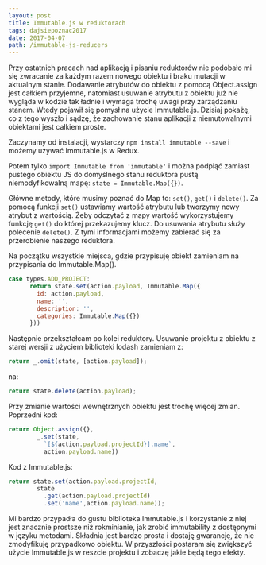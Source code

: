 ```yaml
---
layout: post
title: Immutable.js w reduktorach
tags: dajsiepoznac2017
date: 2017-04-07
path: /immutable-js-reducers
---
```


Przy ostatnich pracach nad aplikacją i pisaniu reduktorów nie podobało mi się zwracanie za każdym razem nowego obiektu i braku mutacji w aktualnym stanie. Dodawanie atrybutów do obiektu z pomocą Object.assign jest całkiem przyjemne, natomiast usuwanie atrybutu z obiektu już nie wygląda w kodzie tak ładnie i wymaga trochę uwagi przy zarządzaniu stanem. Wtedy pojawił się pomysł na użycie Immutable.js. Dzisiaj pokażę, co z tego wyszło i sądzę, że zachowanie stanu aplikacji z niemutowalnymi obiektami jest całkiem proste.

<!--more-->

Zaczynamy od instalacji, wystarczy `npm install immutable --save` i możemy używać Immutable.js w Redux.

Potem tylko `import Immutable from 'immutable'` i można podpiąć zamiast pustego obiektu JS do domyślnego stanu reduktora pustą niemodyfikowalną mapę: `state = Immutable.Map({})`.

Główne metody, które musimy poznać do Map to: `set()`, `get()` i `delete()`. Za pomocą funkcji `set()` ustawiamy wartość atrybutu lub tworzymy nowy atrybut z wartością. Żeby odczytać z mapy wartość wykorzystujemy funkcję `get()` do której przekazujemy klucz. Do usuwania atrybutu służy polecenie `delete()`. Z tymi informacjami możemy zabierać się za przerobienie naszego reduktora.

Na początku wszystkie miejsca, gdzie przypisuję obiekt zamieniam na przypisania do Immutable.Map().

```javascript
case types.ADD_PROJECT:
      return state.set(action.payload, Immutable.Map({
        id: action.payload,
        name: '',
        description: '',
        categories: Immutable.Map({})
      }))
```

Następnie przekształcam po kolei reduktory. Usuwanie projektu z obiektu z starej wersji z użyciem biblioteki lodash zamieniam z:

```javascript
return _.omit(state, [action.payload]);
```

na:

```javascript
return state.delete(action.payload);
```

Przy zmianie wartości wewnętrznych obiektu jest trochę więcej zmian. Poprzedni kod:

```javascript
return Object.assign({},
        _.set(state,
          `[${action.payload.projectId}].name`,
          action.payload.name))
```

Kod z Immutable.js:

```javascript
return state.set(action.payload.projectId,
        state
          .get(action.payload.projectId)
          .set('name',action.payload.name));
```

Mi bardzo przypadła do gustu biblioteka Immutable.js i korzystanie z niej jest znacznie prostsze niż rokminianie, jak zrobić immutability z dostępnymi w języku metodami. Składnia jest bardzo prosta i dostaję gwarancję, że nie zmodyfikuję przypadkowo obiektu. W przyszłości postaram się zwiększyć użycie Immutable.js w reszcie projektu i zobaczę jakie będą tego efekty.

